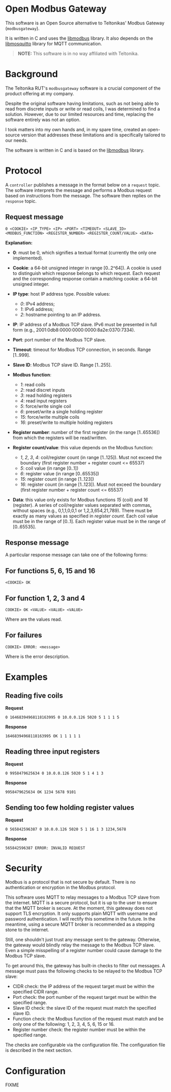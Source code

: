 # Open Modbus Gateway

This software is an Open Source alternative to Teltonikas' Modbus Gateway (`modbusgateway`).

It is written in C and uses the [libmodbus](https://libmodbus.org/) library. It also depends on the [libmosquitto](https://mosquitto.org/) library for MQTT communication.

> **NOTE:** This software is in no way affiliated with Teltonika.


# Background

The Teltonika RUT's `modbusgateway` software is a crucial component of the product offering at my company.

Despite the original software having limitations, such as not being able to read from discrete inputs or write or read coils, I was determined to find a solution. However, due to our limited resources and time, replacing the software entirely was not an option.

I took matters into my own hands and, in my spare time, created an open-source version that addresses these limitations and is specifically tailored to our needs.

The software is written in C and is based on the [libmodbus](https://libmodbus.org/) library.


# Protocol

A `controller` publishes a message in the format below on a `request` topic. The software interprets the message and performs a Modbus request based on instructions from the message. The software then replies on the `response` topic.

## Request message

`0 <COOKIE> <IP_TYPE> <IP> <PORT> <TIMEOUT> <SLAVE_ID> <MODBUS_FUNCTION> <REGISTER_NUMBER> <REGISTER_COUNT/VALUE> <DATA>`

**Explanation:**  

- **0**: must be 0, which signifies a textual format (currently the only one implemented).
- **Cookie**: a 64-bit unsigned integer in range [0..2^64]). A cookie is used to distinguish which response belongs to which request. Each request and the corresponding response contain a matching cookie: a 64-bit unsigned integer.
- **IP type**: host IP address type. Possible values:
    + *0*: IPv4 address;
    + *1*: IPv6 address;
    + *2*: hostname pointing to an IP address.
- **IP**: IP address of a Modbus TCP slave. IPv6 must be presented in full form (e.g., 2001:0db8:0000:0000:0000:8a2e:0370:7334).
- **Port**: port number of the Modbus TCP slave.
- **Timeout**: timeout for Modbus TCP connection, in seconds. Range [1..999].
- **Slave ID**: Modbus TCP slave ID. Range [1..255].
- **Modbus function**:
    + *1*: read coils
    + *2*: read discret inputs
    + *3*: read holding registers
    + *4*: read input registers
    + *5*: force/write single coil
    + *6*: preset/write a single holding register
    + *15*: force/write multiple coils
    + *16*: preset/write to multiple holding registers
- **Register number**: number of the first register (in the range [1..65536]) from which the registers will be read/written.
- **Register count/value**: this value depends on the Modbus function:
    + *1*, *2*, *3*, *4*: coil/register count (in range [1..125]). Must not exceed the boundary (first register number + register count <= 65537)
    + *5*: coil value (in range [0..1])
    + *6*: register value (in range [0..65535])
    + *15*: register count (in range [1..123])
    + *16*: register count (in range [1..123]). Must not exceed the boundary (first register number + register count <= 65537)
    
- **Data**: this value only exists for Modbus functions *15* (coil) and *16* (register). A series of coil/register values separated with commas, without spaces (e.g., 0,1,1,0,0,1 or 1,2,3,654,21,789). There must be exactly as many values as specified in *register count*. Each coil value must be in the range of [0..1]. Each register value must be in the range of [0..65535].


## Response message

A particular response message can take one of the following forms:

## For functions 5, 6, 15 and 16

    <COOKIE> OK

## For function 1, 2, 3 and 4

    COOKIE> OK <VALUE> <VALUE> <VALUE>

Where <VALUE> <VALUE> <VALUE> are the values read.

## For failures

    COOKIE> ERROR: <message>

Where <message> is the error description.


# Examples

## Reading five coils

**Request**  

    0 16468394968118163995 0 10.0.0.126 5020 5 1 1 1 5

**Response**  

    16468394968118163995 OK 1 1 1 1 1

## Reading three input registers

**Request**  

    0 9958479625634 0 10.0.0.126 5020 5 1 4 1 3


**Response**  

    9958479625634 OK 1234 5678 9101


## Sending too few holding register values

**Request**  

    0 565842596387 0 10.0.0.126 5020 5 1 16 1 3 1234,5678


**Response**

    565842596387 ERROR: INVALID REQUEST


# Security

Modbus is a protocol that is not secure by default. There is no authentication or encryption in the Modbus protocol.

This software uses MQTT to relay messages to a Modbus TCP slave from the internet. MQTT is a secure protocol, but it is up to the user to ensure that the MQTT broker is secure. At the moment, this gateway does not support TLS encryption. It only supports plain MQTT with username and password authentication. I will rectify this sometime in the future. In the meantime, using a secure MQTT broker is recommended as a stepping stone to the internet.

Still, one shouldn't just trust any message sent to the gateway. Otherwise, the gateway would blindly relay the message to the Modbus TCP slave. Even a simple misspelling of a register number could cause damage to the Modbus TCP slave.

To get around this, the gateway has built-in checks to filter out messages. A message must pass the following checks to be relayed to the Modbus TCP slave:

- CIDR check: the IP address of the request target must be within the specified CIDR range.
- Port check: the port number of the request target must be within the specified range.
- Slave ID check: the slave ID of the request must match the specified slave ID.
- Function check: the Modbus function of the request must match and be only one of the following: 1, 2, 3, 4, 5, 6, 15 or 16.
- Register number check: the register number must be within the specified range.

The checks are configurable via the configuration file. The configuration file is described in the next section.


# Configuration

FIXME
